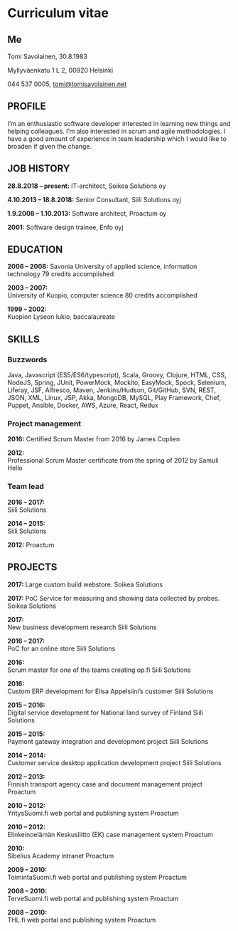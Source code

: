 # Curriculum vitae

## Me
Tomi Savolainen,
30.8.1983

Myllyväenkatu 1 L 2,
00920 Helsinki

044 537 0005,
tomi@tomisavolainen.net

## PROFILE
I’m an enthusiastic software developer interested in learning new things and helping colleagues. I’m also interested in scrum and agile methodologies. I have a good amount of experience in team leadership which I would like to broaden if given the change.


## JOB HISTORY

**28.8.2018 – present:** IT-architect, Soikea Solutions oy

**4.10.2013 – 18.8.2018:** Senior Consultant, Siili Solutions oyj

**1.9.2008 – 1.10.2013:** Software architect, Proactum oy
	
**2001:** Software design trainee, Enfo oyj
						

## EDUCATION

**2006 – 2008:**
Savonia University of applied science, information technology
79 credits accomplished

**2003 – 2007:**				
University of Kuopio, computer science
80 credits accomplished

**1999 – 2002:**				
Kuopion Lyseon lukio, baccalaureate


## SKILLS

### Buzzwords				
Java, Javascript (ES5/ES6/typescript), Scala, Groovy, Clojure, HTML, CSS, NodeJS, Spring, JUnit, PowerMock, Mockito, EasyMock, Spock, Selenium, Liferay, JSF, Alfresco, Maven, Jenkins/Hudson, Git/GitHub, SVN, REST, JSON, XML, Linux, JSP, Akka,  MongoDB, MySQL, Play Framework, Chef, Puppet, Ansible, Docker, AWS, Azure, React, Redux


### Project management

**2016:**
Certified Scrum Master from 2016 by James Coplien

**2012:**	
Professional Scrum Master certificate from the spring of 2012 by Samuli Hello 




### Team lead

**2016 – 2017:**	
Siili Solutions

**2014 – 2015:**	
Siili Solutions

**2012:**
Proactum




## PROJECTS

**2017:**
Large custom build webstore.
Soikea Solutions

**2017:**
PoC Service for measuring and showing data collected by probes.
Soikea Solutions

**2017:**			
New business development research
Siili Solutions

**2016 – 2017:**				
PoC for an online store
Siili Solutions
						
**2016:**					
Scrum master for one of the teams creating op.fi
Siili Solutions
				
**2016:**					
Custom ERP development for Elisa Appelsiini’s customer
Siili Solutions

**2015 – 2016:**				
Digital service development for National land survey of Finland
Siili Solutions

**2015 – 2015:**				
Payment gateway integration and development project
Siili Solutions

**2014 – 2014:**				
Customer service desktop application development project
Siili Solutions

**2012 – 2013:**				
Finnish transport agency case and document management project
Proactum

**2010 – 2012:**				
YritysSuomi.fi web portal and publishing system
Proactum

**2010 – 2012:**				
Elinkeinoelämän Keskusliitto (EK) case management system
Proactum

**2010:**					
Sibelius Academy intranet
Proactum

**2009 – 2010:** 			
ToimintaSuomi.fi web portal and publishing system
Proactum

**2008 – 2010:**			
TerveSuomi.fi web portal and publishing system
Proactum

**2008 – 2010:**				
THL.fi web portal and publishing system
Proactum
